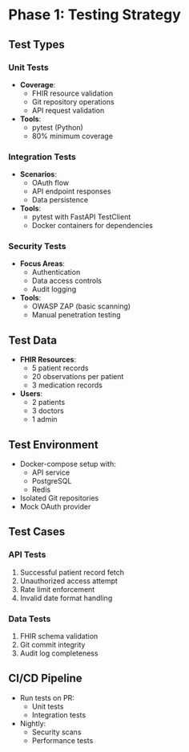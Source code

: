 # Phase 1: Testing Strategy

## Test Types

### Unit Tests
- **Coverage**:
  - FHIR resource validation
  - Git repository operations
  - API request validation
- **Tools**:
  - pytest (Python)
  - 80% minimum coverage

### Integration Tests
- **Scenarios**:
  - OAuth flow
  - API endpoint responses
  - Data persistence
- **Tools**:
  - pytest with FastAPI TestClient
  - Docker containers for dependencies

### Security Tests
- **Focus Areas**:
  - Authentication
  - Data access controls
  - Audit logging
- **Tools**:
  - OWASP ZAP (basic scanning)
  - Manual penetration testing

## Test Data
- **FHIR Resources**:
  - 5 patient records
  - 20 observations per patient
  - 3 medication records
- **Users**:
  - 2 patients
  - 3 doctors
  - 1 admin

## Test Environment
- Docker-compose setup with:
  - API service
  - PostgreSQL
  - Redis
- Isolated Git repositories
- Mock OAuth provider

## Test Cases

### API Tests
1. Successful patient record fetch
2. Unauthorized access attempt
3. Rate limit enforcement
4. Invalid date format handling

### Data Tests
1. FHIR schema validation
2. Git commit integrity
3. Audit log completeness

## CI/CD Pipeline
- Run tests on PR:
  - Unit tests
  - Integration tests
- Nightly:
  - Security scans
  - Performance tests
